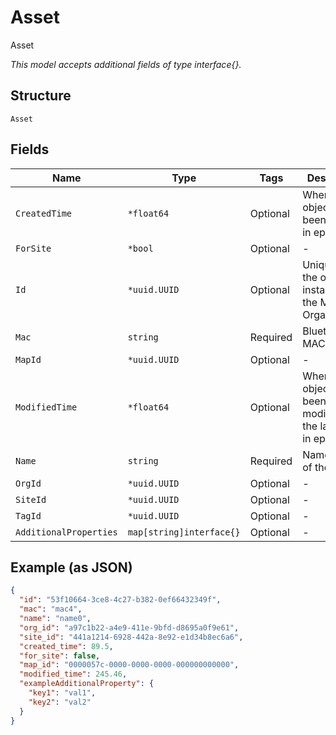 
# Asset

Asset

*This model accepts additional fields of type interface{}.*

## Structure

`Asset`

## Fields

| Name | Type | Tags | Description |
|  --- | --- | --- | --- |
| `CreatedTime` | `*float64` | Optional | When the object has been created, in epoch |
| `ForSite` | `*bool` | Optional | - |
| `Id` | `*uuid.UUID` | Optional | Unique ID of the object instance in the Mist Organnization |
| `Mac` | `string` | Required | Bluetooth MAC |
| `MapId` | `*uuid.UUID` | Optional | - |
| `ModifiedTime` | `*float64` | Optional | When the object has been modified for the last time, in epoch |
| `Name` | `string` | Required | Name / label of the device |
| `OrgId` | `*uuid.UUID` | Optional | - |
| `SiteId` | `*uuid.UUID` | Optional | - |
| `TagId` | `*uuid.UUID` | Optional | - |
| `AdditionalProperties` | `map[string]interface{}` | Optional | - |

## Example (as JSON)

```json
{
  "id": "53f10664-3ce8-4c27-b382-0ef66432349f",
  "mac": "mac4",
  "name": "name0",
  "org_id": "a97c1b22-a4e9-411e-9bfd-d8695a0f9e61",
  "site_id": "441a1214-6928-442a-8e92-e1d34b8ec6a6",
  "created_time": 89.5,
  "for_site": false,
  "map_id": "0000057c-0000-0000-0000-000000000000",
  "modified_time": 245.46,
  "exampleAdditionalProperty": {
    "key1": "val1",
    "key2": "val2"
  }
}
```

